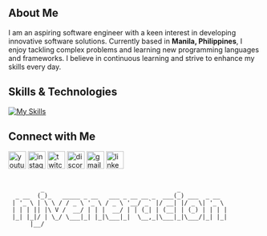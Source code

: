 ## About Me

I am an aspiring software engineer with a keen interest in developing innovative software solutions. Currently based in **Manila, Philippines**, I enjoy tackling complex problems and learning new programming languages and frameworks. I believe in continuous learning and strive to enhance my skills every day.

## Skills & Technologies

[![My Skills](https://skillicons.dev/icons?i=html,css,js,react,tailwind,bootstrap,express,mongodb,nodejs,postgres,postman,php,mysql,vercel,ts,nextjs&perline=8)](https://skillicons.dev)

## Connect with Me

<div align="left">
  <img src="https://img.shields.io/static/v1?message=Youtube&logo=youtube&label=&color=FF0000&logoColor=white&labelColor=&style=for-the-badge" height="35" alt="youtube logo"  />
  <img src="https://img.shields.io/static/v1?message=Instagram&logo=instagram&label=&color=E4405F&logoColor=white&labelColor=&style=for-the-badge" height="35" alt="instagram logo"  />
  <img src="https://img.shields.io/static/v1?message=Twitch&logo=twitch&label=&color=9146FF&logoColor=white&labelColor=&style=for-the-badge" height="35" alt="twitch logo"  />
  <img src="https://img.shields.io/static/v1?message=Discord&logo=discord&label=&color=7289DA&logoColor=white&labelColor=&style=for-the-badge" height="35" alt="discord logo"  />
  <img src="https://img.shields.io/static/v1?message=Gmail&logo=gmail&label=&color=D14836&logoColor=white&labelColor=&style=for-the-badge" height="35" alt="gmail logo"  />
  <img src="https://img.shields.io/static/v1?message=LinkedIn&logo=linkedin&label=&color=0077B5&logoColor=white&labelColor=&style=for-the-badge" height="35" alt="linkedin logo"  />
</div>

## 

```
         _                                     _             
  _ __  (_)_   _____ _ __   ___ _ __ __ _  ___(_) ___  _ __  
 | '_ \ | \ \ / / _ \ '_ \ / _ \ '__/ _` |/ __| |/ _ \| '_ \ 
 | | | || |\ V /  __/ | | |  __/ | | (_| | (__| | (_) | | | |
 |_| |_|/ | \_/ \___|_| |_|\___|_|  \__,_|\___|_|\___/|_| |_|
      |__/                                                   
```
